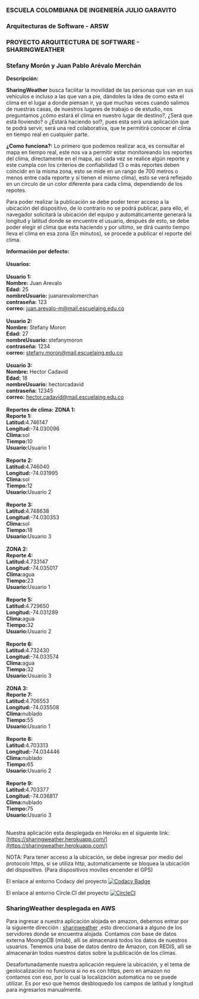 ### ESCUELA COLOMBIANA DE INGENIERÍA JULIO GARAVITO
### Arquitecturas de Software - ARSW
### PROYECTO ARQUITECTURA DE SOFTWARE - SHARINGWEATHER
### Stefany Morón y Juan Pablo Arévalo Merchán


<b>Descripción:</b>

<b>SharingWeather</b> busca facilitar la movilidad de las personas que van en sus vehículos e incluso a las que van a pie, dándoles la idea de como esta el clima en el lugar a donde piensan ir, ya que  muchas veces cuando salimos de nuestras casas, de nuestros lugares de trabajo o de estudio, nos preguntamos ¿cómo estará el clima en nuestro lugar de destino?, ¿Será que está lloviendo? o ¿Estará haciendo sol?, pues esta será una aplicación que te podrá servir, será una red colaborativa, que te permitirá conocer el clima en tiempo real en cualquier parte.

<b>¿Como funciona?:</b>
Lo primero que podemos realizar aca, es consultar el mapa en tiempo real, este nos va a permitir estar monitoreando los reportes del clima, directamente en el mapa, así cada vez se realice algún reporte y este cumpla con los criterios de confiabilidad (3 o más reportes deben coincidir en la misma zona, esto se mide en un rango de 700 metros o menos entre cada reporte y si tienen el mismo clima), esto se verá reflejado en un circulo de un color diferente para cada clima, dependiendo de los repotes.

Para poder realizar la publicación se debe poder tener acceso a la ubicación del dispositivo, de lo contrario no se podrá publicar, para ello, el navegador solicitará la ubicación del equipo y automáticamente generará la longitud y latitud donde se encuentre el usuario, después de esto, se debe poder elegir el clima que esta haciendo y por ultimo, se dirá cuanto tiempo lleva el clima en esa zona (En minutos), se procede a publicar el reporte del clima.

<b>Información por defecto:</b><br><br>
       <b>Usuarios:</b><br><br>
          <b>Usuario 1:</b><br>
              <b>Nombre:</b> Juan Arevalo<br>
              <b>Edad:</b> 25<br>
              <b>nombreUsuario:</b> juanarevalomerchan<br>
              <b>contraseña:</b> 123<br>
              <b>correo:</b> juan.arevalo-m@mail.escuelaing.edu.co<br><br>
          <b>Usuario 2:</b><br>
              <b>Nombre:</b> Stefany Moron<br>
              <b>Edad:</b> 27<br>
              <b>nombreUsuario:</b> stefanymoron<br>
              <b>contraseña:</b> 1234<br>
              <b>correo:</b> stefany.moron@mail.escuelaing.edu.co<br><br>
         <b> Usuario 3:</b><br>
              <b>Nombre:</b> Hector Cadavid<br>
              <b>Edad:</b> 18<br>
              <b>nombreUsuario:</b> hectorcadavid<br>
              <b>contraseña:</b> 12345<br>
              <b>correo:</b> hector.cadavid@mail.escuelaing.edu.co<br><br>
       <b>Reportes de clima:</b>
          <b>ZONA 1:</b><br>
          <b>Reporte 1:</b><br>
              <b>Latitud:</b>4.746147<br>
              <b>Longitud:</b>-74.030096<br>
              <b>Clima:</b>sol<br>
              <b>Tiempo:</b>10<br>
              <b>Usuario:</b>Usuario 1<br><br>
          <b>Reporte 2:</b><br>
              <b>Latitud:</b>4.746040<br>
              <b>Longitud:</b>-74.031995<br>
              <b>Clima:</b>sol<br>
              <b>Tiempo:</b>12<br>
              <b>Usuario:</b>Usuario 2<br><br>
           <b>Reporte 3:</b><br>
              <b>Latitud:</b>4.748638<br>
              <b>Longitud:</b>-74.030353<br>
              <b>Clima:</b>sol<br>
              <b>Tiempo:</b>18<br>
              <b>Usuario:</b>Usuario 3<br><br>
          <b>ZONA 2:</b><br>
          <b>Reporte 4:</b><br>
              <b>Latitud:</b>4.733147<br>
              <b>Longitud:</b>-74.035017<br>
              <b>Clima:</b>agua<br>
              <b>Tiempo:</b>23<br>
              <b>Usuario:</b>Usuario 1<br><br>
          <b>Reporte 5:</b><br>
              <b>Latitud:</b>4.729650<br>
              <b>Longitud:</b>-74.031289<br>
              <b>Clima:</b>agua<br>
              <b>Tiempo:</b>32<br>
              <b>Usuario:</b>Usuario 2<br><br>
           <b>Reporte 6:</b><br>
              <b>Latitud:</b>4.732430<br>
              <b>Longitud:</b>-74.033574<br>
              <b>Clima:</b>agua<br>
              <b>Tiempo:</b>32<br>
              <b>Usuario:</b>Usuario 3<br><br>
          <b>ZONA 3:</b><br>
          <b>Reporte 7:</b><br>
              <b>Latitud:</b>4.706553<br>
              <b>Longitud:</b>-74.035508<br>
              <b>Clima:</b>nublado<br>
              <b>Tiempo:</b>55<br>
              <b>Usuario:</b>Usuario 1<br><br>
          <b>Reporte 8:</b><br>
              <b>Latitud:</b>4.703313<br>
              <b>Longitud:</b>-74.034446<br>
              <b>Clima:</b>nublado<br>
              <b>Tiempo:</b>65<br>
              <b>Usuario:</b>Usuario 2<br><br>
           <b>Reporte 9:</b><br>
              <b>Latitud:</b>4.703377<br>
              <b>Longitud:</b>-74.036817<br>
              <b>Clima:</b>nublado<br>
              <b>Tiempo:</b>75<br>
              <b>Usuario:</b>Usuario 3<br><br>
              


Nuestra aplicación esta desplegada en Heroku en el siguiente link: [https://sharingweather.herokuapp.com/](https://sharingweather.herokuapp.com/)

NOTA: Para tener acceso a la ubicación, se debe ingresar por medio del protocolo https, si se utiliza http, automaticamente se bloquea la ubicación del dispositivo. (Para dispositivos moviles encender el GPS)

El enlace al entorno Codacy del proyecto [![Codacy Badge](https://api.codacy.com/project/badge/Grade/cc5e54277354433084212f5e7e0997ef)](https://www.codacy.com/app/JuanPabloArevalo/ARSWProyecto?utm_source=github.com&amp;utm_medium=referral&amp;utm_content=JuanPabloArevalo/ARSWProyecto&amp;utm_campaign=Badge_Grade)

El enlace al entorno Circle.CI del proyecto [![CircleCI](https://circleci.com/gh/JuanPabloArevalo/ARSWProyecto.svg?style=svg)](https://circleci.com/gh/JuanPabloArevalo/ARSWProyecto)


### SharingWeather desplegada en AWS

Para ingresar a nuestra aplicación alojada en amazon, debemos entrar por la siguiente dirección : [sharinweather](http://34.209.213.0:8090/) ,esto direccionará a alguno de los servidores donde se encuentra alojada.
Contamos con base de datos externa MoongoDB (mlab), allí se almacenará todos los datos de nuestros usuarios.
Tenemos una base de datos dentro de Amazon, con REDIS, allí se almacenarán todos nuestros datos sobre la publicación de los climas.

Desafortunadamente nuestra aplicación requiere la ubicación, y el tema de geolocalización no funciona si no es con https, pero en amazon no contamos con eso, por lo cual la localización automatica no se puede utilizar.
Es por eso que hemos desbloquedo los campos de latitud y longitud para ingresarlos manualmente.

